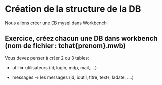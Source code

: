 # Création de la structure de la DB
Nous allons créer une DB mysql dans Workbench
## Exercice, créez chacun une DB dans workbench (nom de fichier : tchat{prenom}.mwb)
Vous devez penser à créer 2 ou 3 tables:

- util => utilisateurs (id, login, mdp, mail,....)

- messages => les messages (id, idutil, titre, texte, ladate, ....)